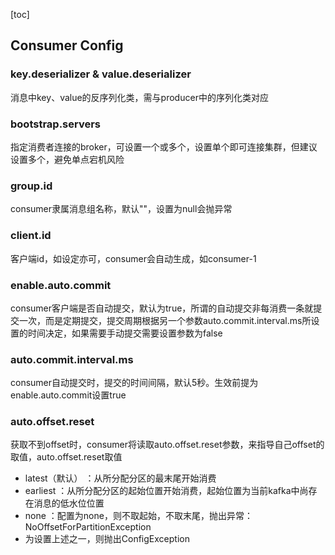 [toc]
## Consumer Config
### key.deserializer & value.deserializer
消息中key、value的反序列化类，需与producer中的序列化类对应

### bootstrap.servers
指定消费者连接的broker，可设置一个或多个，设置单个即可连接集群，但建议设置多个，避免单点宕机风险   

### group.id
consumer隶属消息组名称，默认""，设置为null会抛异常

### client.id
客户端id，如设定亦可，consumer会自动生成，如consumer-1

### enable.auto.commit
consumer客户端是否自动提交，默认为true，所谓的自动提交非每消费一条就提交一次，而是定期提交，提交周期根据另一个参数auto.commit.interval.ms所设置的时间决定，如果需要手动提交需要设置参数为false

### auto.commit.interval.ms
consumer自动提交时，提交的时间间隔，默认5秒。生效前提为enable.auto.commit设置true

### auto.offset.reset
获取不到offset时，consumer将读取auto.offset.reset参数，来指导自己offset的取值，auto.offset.reset取值
- latest（默认） ：从所分配分区的最末尾开始消费
- earliest ：从所分配分区的起始位置开始消费，起始位置为当前kafka中尚存在消息的低水位位置
- none ：配置为none，则不取起始，不取末尾，抛出异常：NoOffsetForPartitionException
- 为设置上述之一，则抛出ConfigException
